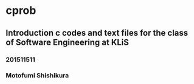 # cprob
## Introduction c codes and text files for the class of Software Engineering at KLiS
### 201511511
### Motofumi Shishikura
